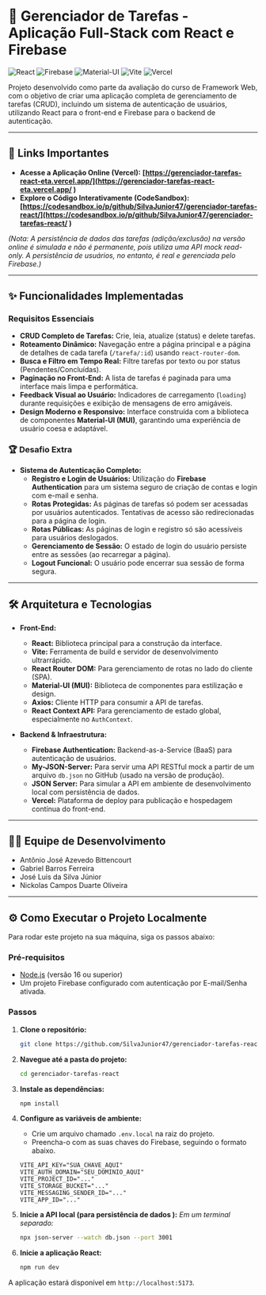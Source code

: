 # 🚀 Gerenciador de Tarefas - Aplicação Full-Stack com React e Firebase

![React](https://img.shields.io/badge/React-20232A?style=for-the-badge&logo=react&logoColor=61DAFB )
![Firebase](https://img.shields.io/badge/Firebase-FFCA28?style=for-the-badge&logo=firebase&logoColor=black )
![Material-UI](https://img.shields.io/badge/Material--UI-0081CB?style=for-the-badge&logo=material-ui&logoColor=white )
![Vite](https://img.shields.io/badge/Vite-646CFF?style=for-the-badge&logo=vite&logoColor=white )
![Vercel](https://img.shields.io/badge/Vercel-000000?style=for-the-badge&logo=vercel&logoColor=white )

Projeto desenvolvido como parte da avaliação do curso de Framework Web, com o objetivo de criar uma aplicação completa de gerenciamento de tarefas (CRUD), incluindo um sistema de autenticação de usuários, utilizando React para o front-end e Firebase para o backend de autenticação.

---

## 🔗 Links Importantes

*   **Acesse a Aplicação Online (Vercel):** **[https://gerenciador-tarefas-react-eta.vercel.app/](https://gerenciador-tarefas-react-eta.vercel.app/ )**
*   **Explore o Código Interativamente (CodeSandbox):** **[https://codesandbox.io/p/github/SilvaJunior47/gerenciador-tarefas-react/](https://codesandbox.io/p/github/SilvaJunior47/gerenciador-tarefas-react/ )**

*(Nota: A persistência de dados das tarefas (adição/exclusão) na versão online é simulada e não é permanente, pois utiliza uma API mock read-only. A persistência de usuários, no entanto, é real e gerenciada pelo Firebase.)*

---

## ✨ Funcionalidades Implementadas

### Requisitos Essenciais

-   **CRUD Completo de Tarefas:** Crie, leia, atualize (status) e delete tarefas.
-   **Roteamento Dinâmico:** Navegação entre a página principal e a página de detalhes de cada tarefa (`/tarefa/:id`) usando `react-router-dom`.
-   **Busca e Filtro em Tempo Real:** Filtre tarefas por texto ou por status (Pendentes/Concluídas).
-   **Paginação no Front-End:** A lista de tarefas é paginada para uma interface mais limpa e performática.
-   **Feedback Visual ao Usuário:** Indicadores de carregamento (`loading`) durante requisições e exibição de mensagens de erro amigáveis.
-   **Design Moderno e Responsivo:** Interface construída com a biblioteca de componentes **Material-UI (MUI)**, garantindo uma experiência de usuário coesa e adaptável.

### 🏆 Desafio Extra

-   **Sistema de Autenticação Completo:**
    -   **Registro e Login de Usuários:** Utilização do **Firebase Authentication** para um sistema seguro de criação de contas e login com e-mail e senha.
    -   **Rotas Protegidas:** As páginas de tarefas só podem ser acessadas por usuários autenticados. Tentativas de acesso são redirecionadas para a página de login.
    -   **Rotas Públicas:** As páginas de login e registro só são acessíveis para usuários deslogados.
    -   **Gerenciamento de Sessão:** O estado de login do usuário persiste entre as sessões (ao recarregar a página).
    -   **Logout Funcional:** O usuário pode encerrar sua sessão de forma segura.

---

## 🛠️ Arquitetura e Tecnologias

-   **Front-End:**
    -   **React:** Biblioteca principal para a construção da interface.
    -   **Vite:** Ferramenta de build e servidor de desenvolvimento ultrarrápido.
    -   **React Router DOM:** Para gerenciamento de rotas no lado do cliente (SPA).
    -   **Material-UI (MUI):** Biblioteca de componentes para estilização e design.
    -   **Axios:** Cliente HTTP para consumir a API de tarefas.
    -   **React Context API:** Para gerenciamento de estado global, especialmente no `AuthContext`.

-   **Backend & Infraestrutura:**
    -   **Firebase Authentication:** Backend-as-a-Service (BaaS) para autenticação de usuários.
    -   **My-JSON-Server:** Para servir uma API RESTful mock a partir de um arquivo `db.json` no GitHub (usado na versão de produção).
    -   **JSON Server:** Para simular a API em ambiente de desenvolvimento local com persistência de dados.
    -   **Vercel:** Plataforma de deploy para publicação e hospedagem contínua do front-end.

---

## 👨‍💻 Equipe de Desenvolvimento

-   Antônio José Azevedo Bittencourt
-   Gabriel Barros Ferreira
-   José Luis da Silva Júnior
-   Nickolas Campos Duarte Oliveira

---

## ⚙️ Como Executar o Projeto Localmente

Para rodar este projeto na sua máquina, siga os passos abaixo:

### Pré-requisitos

-   [Node.js](https://nodejs.org/ ) (versão 16 ou superior)
-   Um projeto Firebase configurado com autenticação por E-mail/Senha ativada.

### Passos

1.  **Clone o repositório:**
    ```bash
    git clone https://github.com/SilvaJunior47/gerenciador-tarefas-react.git
    ```

2.  **Navegue até a pasta do projeto:**
    ```bash
    cd gerenciador-tarefas-react
    ```

3.  **Instale as dependências:**
    ```bash
    npm install
    ```

4.  **Configure as variáveis de ambiente:**
    *   Crie um arquivo chamado `.env.local` na raiz do projeto.
    *   Preencha-o com as suas chaves do Firebase, seguindo o formato abaixo.
    ```
    VITE_API_KEY="SUA_CHAVE_AQUI"
    VITE_AUTH_DOMAIN="SEU_DOMINIO_AQUI"
    VITE_PROJECT_ID="..."
    VITE_STORAGE_BUCKET="..."
    VITE_MESSAGING_SENDER_ID="..."
    VITE_APP_ID="..."
    ```

5.  **Inicie a API local (para persistência de dados ):**
    *Em um terminal separado:*
    ```bash
    npx json-server --watch db.json --port 3001
    ```

6.  **Inicie a aplicação React:**
    ```bash
    npm run dev
    ```

A aplicação estará disponível em `http://localhost:5173`.
